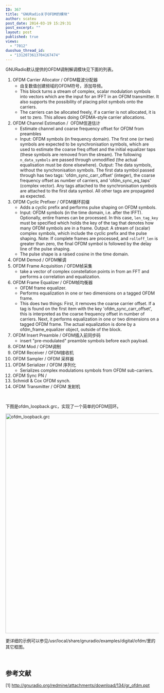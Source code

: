 ```yaml
---
ID: 367
title: "GNURadio关于OFDM的模块"
author: scateu
post_date: 2014-03-19 15:29:31
post_excerpt: ""
layout: post
published: true
views:
  - "7012"
duoshuo_thread_id:
  - "1312073613704167474"
---
```

GNURadio默认提供的OFDM调制解调模块见下面的列表。
<ol>
	<li>OFDM Carrier Allocator / OFDM载波分配器
<ul>
	<li>由复数值创建频域的OFDM符号，添加导频。</li>
	<li>This block turns a stream of complex, scalar modulation symbols into vectors which are the input for an IFFT in an OFDM transmitter. It also supports the possibility of placing pilot symbols onto the carriers.</li>
	<li>The carriers can be allocated freely, if a carrier is not allocated, it is set to zero. This allows doing OFDMA-style carrier allocations.</li>
</ul>
</li>
	<li>OFDM Channel Estimation /  OFDM信道估计
<ul>
	<li>Estimate channel and coarse frequency offset for OFDM from preambles</li>
	<li>Input: OFDM symbols (in frequency domain). The first one (or two) symbols are expected to be synchronisation symbols, which are used to estimate the coarse freq offset and the initial equalizer taps (these symbols are removed from the stream). The following <code>n_data_symbols</code> are passed through unmodified (the actual equalisation must be done elsewhere). Output: The data symbols, without the synchronisation symbols. The first data symbol passed through has two tags: 'ofdm_sync_carr_offset' (integer), the coarse frequency offset as number of carriers, and 'ofdm_sync_eq_taps' (complex vector). Any tags attached to the synchronisation symbols are attached to the first data symbol. All other tags are propagated as expected.</li>
</ul>
</li>
	<li>OFDM Cyclic Prefixer / OFDM循环前缀
<ul>
	<li>Adds a cyclic prefix and performs pulse shaping on OFDM symbols.</li>
	<li>Input: OFDM symbols (in the time domain, i.e. after the IFFT). Optionally, entire frames can be processed. In this case, <code>len_tag_key</code> must be specified which holds the key of the tag that denotes how many OFDM symbols are in a frame. Output: A stream of (scalar) complex symbols, which include the cyclic prefix and the pulse shaping. Note: If complete frames are processed, and <code>rolloff_len</code> is greater than zero, the final OFDM symbol is followed by the delay line of the pulse shaping.</li>
	<li>The pulse shape is a raised cosine in the time domain.</li>
</ul>
</li>
	<li>OFDM Demod / OFDM解调</li>
	<li>OFDM Frame Acquisition / OFDM帧采集
<ul>
	<li>take a vector of complex constellation points in from an FFT and performs a correlation and equalization.</li>
</ul>
</li>
	<li>OFDM Frame Equalizer / OFDM帧均衡器
<ul>
	<li>OFDM frame equalizer.</li>
	<li>Performs equalization in one or two dimensions on a tagged OFDM frame.</li>
	<li>This does two things: First, it removes the coarse carrier offset. If a tag is found on the first item with the key 'ofdm_sync_carr_offset', this is interpreted as the coarse frequency offset in number of carriers. Next, it performs equalization in one or two dimensions on a tagged OFDM frame. The actual equalization is done by a ofdm_frame_equalizer object, outside of the block.</li>
</ul>
</li>
	<li>OFDM Insert Preamble / OFDM插入前同步码
<ul>
	<li>insert "pre-modulated" preamble symbols before each payload.</li>
</ul>
</li>
	<li>OFDM Mod / OFDM调制</li>
	<li>OFDM Receiver / OFDM接收机</li>
	<li>OFDM Sampler / OFDM 采样器</li>
	<li>OFDM Serializer / OFDM 序列化
<ul>
	<li>Serializes complex modulations symbols from OFDM sub-carriers.</li>
</ul>
</li>
	<li>OFDM Sync PN /</li>
	<li>Schmidl &amp; Cox OFDM synch.</li>
	<li>OFDM Transmitter / OFDM 发射机</li>
</ol>
&nbsp;

下图是ofdm_loopback.grc，实现了一个简单的OFDM回环。

<a href="http://www.hackrf.net/wp-content/uploads/2014/03/ofdm_loopback.grc_.png"><img class="alignnone size-full wp-image-369" alt="ofdm_loopback.grc" src="http://www.hackrf.net/wp-content/uploads/2014/03/ofdm_loopback.grc_.png" width="882" height="720" /></a>

更详细的示例可以参见/usr/local/share/gnuradio/examples/digital/ofdm/里的其它框图。

&nbsp;
<h2>参考文献</h2>
[1] <a href="http://gnuradio.org/redmine/attachments/download/134/gr_ofdm.ppt">http://gnuradio.org/redmine/attachments/download/134/gr_ofdm.ppt</a>
